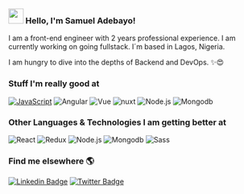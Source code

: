 ### <img src="https://media.giphy.com/media/hvRJCLFzcasrR4ia7z/giphy.gif" width="30px"> Hello, I'm Samuel Adebayo!

I am a front-end engineer with 2 years professional experience. I am currently working on going fullstack. I´m based in Lagos, Nigeria.

I am hungry to dive into the depths of Backend and DevOps. ✨😍

### Stuff I'm really good at
[![JavaScript](https://img.shields.io/badge/-JavaScript-fff?&logo=JavaScript&logoColor=ddc508)]()
![Angular](https://img.shields.io/badge/-Angular-ff0000?&logo=Angular)
![Vue](https://img.shields.io/badge/-Vue.js-fff?&logo=Vue.js)
![nuxt](https://img.shields.io/badge/-nuxt.js-fff?&logo=nuxt.js)
![Node.js](https://img.shields.io/badge/-Node.js-fff?&logo=node.js)
![Mongodb](https://img.shields.io/badge/-MongoDB-fff?&logo=mongodb)

### Other Languages & Technologies I am getting better at

![React](https://img.shields.io/badge/-React-fff?&logo=React)
![Redux](https://img.shields.io/badge/-Redux-fff?&logo=Redux&logoColor=764abc)
![Node.js](https://img.shields.io/badge/-Node.js-fff?&logo=node.js)
![Mongodb](https://img.shields.io/badge/-MongoDB-fff?&logo=mongodb)
![Sass](https://img.shields.io/badge/-Sass-fff?&logo=sass&logoColor=1572b6)

### Find me elsewhere 🌎

[![Linkedin Badge](https://img.shields.io/badge/-LinkedIn-blue?style=flat-square&logo=Linkedin&logoColor=white&link=https://www.linkedin.com/in/sambayo/)](https://www.linkedin.com/in/sambayo/)  [![Twitter Badge](https://img.shields.io/badge/-Twitter-1ca0f1?style=flat-square&labelColor=1ca0f1&logo=twitter&logoColor=white&link=https://twitter.com/_diogorodrigues)](https://twitter.com/resident_dev)
